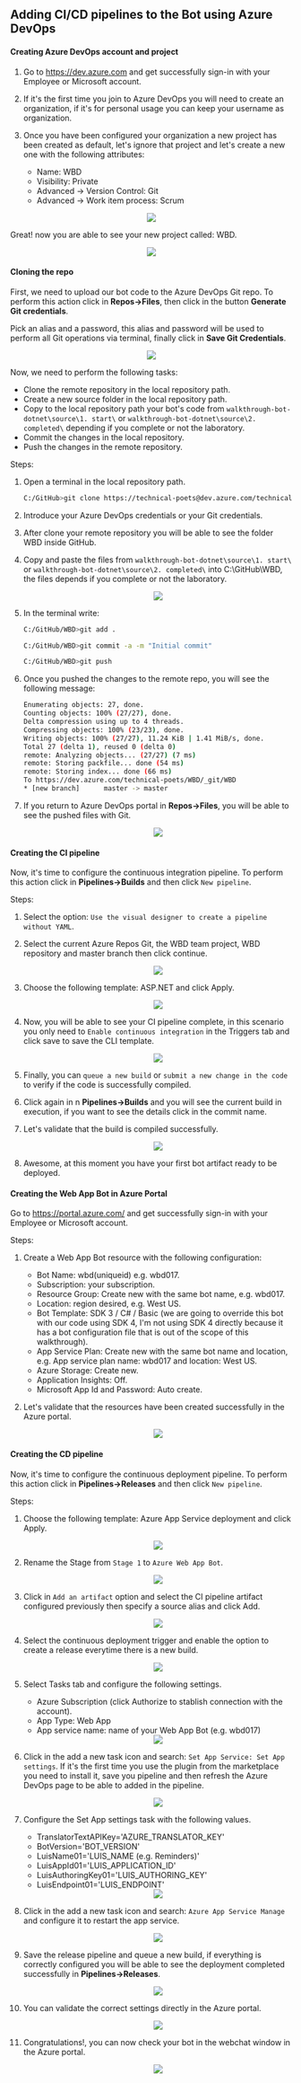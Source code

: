 ## Adding CI/CD pipelines to the Bot using Azure DevOps

#### Creating Azure DevOps account and project

1. Go to https://dev.azure.com and get successfully sign-in with your Employee or Microsoft account.

2. If it's the first time you join to Azure DevOps you will need to create an organization, if it's for personal usage you can keep your username as organization.

3. Once you have been configured your organization a new project has been created as default, let's ignore that project and let's create a new one with the following attributes:

    - Name: WBD
    - Visibility: Private
    - Advanced -> Version Control: Git
    - Advanced -> Work item process: Scrum

<div style="text-align:center">
    <img src="resources/images/walkthrough-bot-dotnet-azuredevops-project.png" />
</div>

Great! now you are able to see your new project called: WBD.

<div style="text-align:center">
    <img src="resources/images/walkthrough-bot-dotnet-azuredevops-dashboard.png" />
</div>

#### Cloning the repo

First, we need to upload our bot code to the Azure DevOps Git repo. To perform this action click in <b>Repos->Files</b>, then click in the button <b>Generate Git credentials</b>.

Pick an alias and a password, this alias and password will be used to perform all Git operations via terminal, finally click in <b>Save Git Credentials</b>.

<div style="text-align:center">
    <img src="resources/images/walkthrough-bot-dotnet-azuredevops-credentials.png" />
</div>

Now, we need to perform the following tasks:

- Clone the remote repository in the local repository path.
- Create a new source folder in the local repository path.
- Copy to the local repository path your bot's code from `walkthrough-bot-dotnet\source\1. start\` or `walkthrough-bot-dotnet\source\2. completed\` depending if you complete or not the laboratory.
- Commit the changes in the local repository.
- Push the changes in the remote repository.

Steps:

1. Open a terminal in the local repository path.

    ```bash
    C:/GitHub>git clone https://technical-poets@dev.azure.com/technical-poets/WBD/_git/WBD
    ```

2. Introduce your Azure DevOps credentials or your Git credentials.

3. After clone your remote repository you will be able to see the folder WBD inside GitHub.

4. Copy and paste the files from `walkthrough-bot-dotnet\source\1. start\` or `walkthrough-bot-dotnet\source\2. completed\` into C:\GitHub\WBD\, the files  depends if you complete or not the laboratory.

    <div style="text-align:center">
        <img src="resources/images/walkthrough-bot-dotnet-azuredevops-files.png" />
    </div>

5. In the terminal write:

    ```bash
    C:/GitHub/WBD>git add .
    ```

    ```bash
    C:/GitHub/WBD>git commit -a -m "Initial commit"
    ```

    ```bash
    C:/GitHub/WBD>git push
    ```

6. Once you pushed the changes to the remote repo, you will see the following message:

    ```bash
    Enumerating objects: 27, done.
    Counting objects: 100% (27/27), done.
    Delta compression using up to 4 threads.
    Compressing objects: 100% (23/23), done.
    Writing objects: 100% (27/27), 11.24 KiB | 1.41 MiB/s, done.
    Total 27 (delta 1), reused 0 (delta 0)
    remote: Analyzing objects... (27/27) (7 ms)
    remote: Storing packfile... done (54 ms)
    remote: Storing index... done (66 ms)
    To https://dev.azure.com/technical-poets/WBD/_git/WBD
    * [new branch]      master -> master
    ```

7. If you return to Azure DevOps portal in <b>Repos->Files</b>, you will be able to see the pushed files with Git.

    <div style="text-align:center">
        <img src="resources/images/walkthrough-bot-dotnet-azuredevops-filesportal.png" />
    </div>

#### Creating the CI pipeline

Now, it's time to configure the continuous integration pipeline. To perform this action click in <b>Pipelines->Builds</b> and then click `New pipeline`.

Steps:

1. Select the option: `Use the visual designer to create a pipeline without YAML`.

2. Select the current Azure Repos Git, the WBD team project, WBD repository and master branch then click continue.

    <div style="text-align:center">
        <img src="resources/images/walkthrough-bot-dotnet-azuredevops-azurerepos.png" />
    </div>

3. Choose the following template: ASP.NET and click Apply.

    <div style="text-align:center">
        <img src="resources/images/walkthrough-bot-dotnet-azuredevops-citemplate.png" />
    </div>

4. Now, you will be able to see your CI pipeline complete, in this scenario you only need to `Enable continuous integration` in the Triggers tab and click save to save the CLI template.

    <div style="text-align:center">
        <img src="resources/images/walkthrough-bot-dotnet-azuredevops-citemplate2.png" />
    </div>

5. Finally, you can `queue a new build` or `submit a new change in the code` to verify if the code is successfully compiled.

6. Click again in n <b>Pipelines->Builds</b> and you will see the current build in execution, if you want to see the details click in the commit name.

7. Let's validate that the build is compiled successfully.

    <div style="text-align:center">
        <img src="resources/images/walkthrough-bot-dotnet-azuredevops-build.png" />
    </div>

8. Awesome, at this moment you have your first bot artifact ready to be deployed.

#### Creating the Web App Bot in Azure Portal

Go to https://portal.azure.com/ and get successfully sign-in with your Employee or Microsoft account.

Steps:

1. Create a Web App Bot resource with the following configuration:

    - Bot Name: wbd(uniqueid) e.g. wbd017.
    - Subscription: your subscription.
    - Resource Group: Create new with the same bot name, e.g. wbd017.
    - Location: region desired, e.g. West US.
    - Bot Template: SDK 3 / C# / Basic (we are going to override this bot with our code using SDK 4, I'm not using SDK 4 directly because it has a bot configuration file that is out of the scope of this walkthrough).
    - App Service Plan: Create new with the same bot name and location, e.g. App service plan name: wbd017 and location: West US.
    - Azure Storage: Create new.
    - Application Insights: Off.
    - Microsoft App Id and Password: Auto create.

2. Let's validate that the resources have been created successfully in the Azure portal.

    <div style="text-align:center">
        <img src="resources/images/walkthrough-bot-dotnet-azuredevops-deployment.png" />
    </div>

#### Creating the CD pipeline

Now, it's time to configure the continuous deployment pipeline. To perform this action click in <b>Pipelines->Releases</b> and then click `New pipeline`.

Steps:

1. Choose the following template: Azure App Service deployment and click Apply.

    <div style="text-align:center">
        <img src="resources/images/walkthrough-bot-dotnet-azuredevops-cdtemplate.png" />
    </div>

2. Rename the Stage from `Stage 1` to `Azure Web App Bot`.

    <div style="text-align:center">
        <img src="resources/images/walkthrough-bot-dotnet-azuredevops-stage.png" />
    </div>

3. Click in `Add an artifact` option and select the CI pipeline artifact configured previously then specify a source alias and click Add.

    <div style="text-align:center">
        <img src="resources/images/walkthrough-bot-dotnet-azuredevops-artifact.png" />
    </div>

4. Select the continuous deployment trigger and enable the option to create a release everytime there is a new build.

    <div style="text-align:center">
        <img src="resources/images/walkthrough-bot-dotnet-azuredevops-triggerrelease.png" />
    </div>

5. Select Tasks tab and configure the following settings.

    - Azure Subscription (click Authorize to stablish connection with the account).
    - App Type: Web App
    - App service name: name of your Web App Bot (e.g. wbd017)

    <div style="text-align:center">
        <img src="resources/images/walkthrough-bot-dotnet-azuredevops-cdtemplateconfig.png" />
    </div>

6. Click in the add a new task icon and search: `Set App Service: Set App settings`. If it's the first time you use the plugin from the marketplace you need to install it, save you pipeline and then refresh the Azure DevOps page to be able to added in the pipeline.

    <div style="text-align:center">
        <img src="resources/images/walkthrough-bot-dotnet-azuredevops-appsettings.png" />
    </div>

7. Configure the Set App settings task with the following values.

    - TranslatorTextAPIKey='AZURE_TRANSLATOR_KEY'
    - BotVersion='BOT_VERSION'
    - LuisName01='LUIS_NAME (e.g. Reminders)'
    - LuisAppId01='LUIS_APPLICATION_ID'
    - LuisAuthoringKey01='LUIS_AUTHORING_KEY'
    - LuisEndpoint01='LUIS_ENDPOINT'

    <div style="text-align:center">
        <img src="resources/images/walkthrough-bot-dotnet-azuredevops-appsettings2.png" />
    </div>

8. Click in the add a new task icon and search: `Azure App Service Manage` and configure it to restart the app service.

    <div style="text-align:center">
        <img src="resources/images/walkthrough-bot-dotnet-azuredevops-restart.png" />
    </div>

9. Save the release pipeline and queue a new build, if everything is correctly configured you will be able to see the deployment completed successfully in <b>Pipelines->Releases</b>.

    <div style="text-align:center">
        <img src="resources/images/walkthrough-bot-dotnet-azuredevops-deploymentsuccessfully.png" />
    </div>

10. You can validate the correct settings directly in the Azure portal.

    <div style="text-align:center">
        <img src="resources/images/walkthrough-bot-dotnet-azuredevops-azureappsettings.png" />
    </div>

11. Congratulations!, you can now check your bot in the webchat window in the Azure portal.

    <div style="text-align:center">
        <img src="resources/images/walkthrough-bot-dotnet-azuredevops-webchat.png" />
    </div>